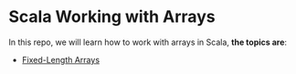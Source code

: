 Scala Working with Arrays
============

In this repo, we will learn how to work with arrays in Scala, **the topics are**:

* [Fixed-Length Arrays](https://github.com/robsonoduarte/learn-scala/blob/master/scala-for-the-impatient/scala-working-with-arrays/src/main/scala/br/com/mystudies/scala/FixedLengthArrays.scala)


